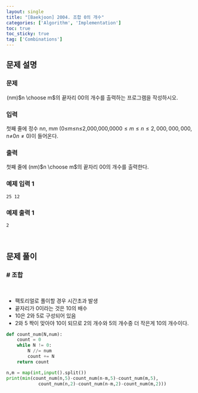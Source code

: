 ```yaml
---
layout: single
title: "[Baekjoon] 2004. 조합 0의 개수"
categories: ['Algorithm', 'Implementation']
toc: true
toc_sticky: true
tag: ['Combinations']
---
```


## 문제 설명

### 문제

 (nm)$n \choose m$의 끝자리 0$0$의 개수를 출력하는 프로그램을 작성하시오.

### 입력

첫째 줄에 정수 n$n$, m$m$ (0≤m≤n≤2,000,000,000$0 \le m \le n \le 2,000,000,000$, n≠0$n \ne 0$)이 들어온다.

### 출력

첫째 줄에 (nm)$n \choose m$의 끝자리 0$0$의 개수를 출력한다.

### 예제 입력 1 

```
25 12
```

### 예제 출력 1 

```
2
```

<br>

## 문제 풀이

### \# 조합

<br>

* 팩토리얼로 풀이할 경우 시간초과 발생
* 끝자리가 0이라는 것은 10의 배수
* 10은 2와 5로 구성되어 있음
* 2와 5 짝이 맞아야 10이 되므로 2의 개수와 5의 개수중 더 작은게 10의 개수이다.

```python
def count_num(N,num):
    count = 0
    while N != 0:
        N //= num
        count += N
    return count

n,m = map(int,input().split())
print(min(count_num(n,5)-count_num(n-m,5)-count_num(m,5),
            count_num(n,2)-count_num(n-m,2)-count_num(m,2)))
```

<br>









